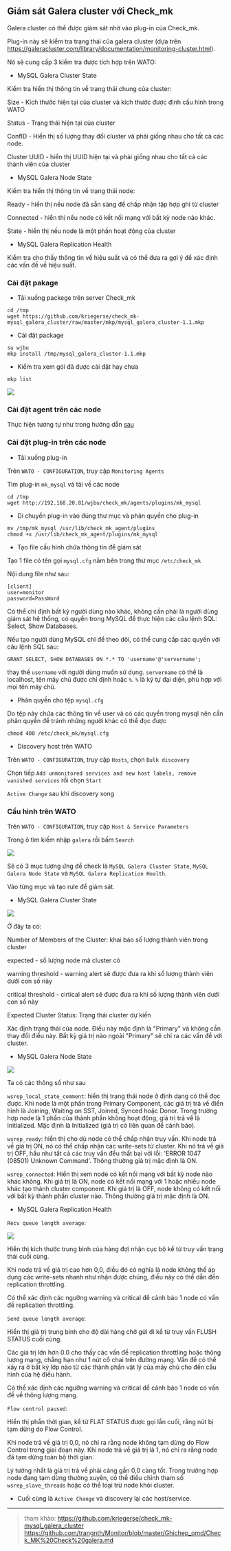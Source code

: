 ## Giám sát Galera cluster với Check_mk

Galera cluster có thể được giám sát nhờ vào plug-in của Check_mk.

Plug-in này sẽ kiểm tra trạng thái của galera cluster (dựa trên https://galeracluster.com/library/documentation/monitoring-cluster.html).

Nó sẽ cung cấp 3 kiểm tra được tích hợp trên WATO:

- MySQL Galera Cluster State

Kiểm tra hiển thị thông tin về trạng thái chung của cluster:

Size - Kích thước hiện tại của cluster và kích thước ​​được định cấu hình trong WATO

Status - Trạng thái hiện tại của cluster

ConfID - Hiển thị số lượng thay đổi cluster và phải giống nhau cho tất cả các node.

Cluster UUID - hiển thị UUID hiện tại và phải giống nhau cho tất cả các thành viên của cluster

- MySQL Galera Node State

Kiểm tra hiển thị thông tin về trạng thái node:

Ready - hiển thị nếu node đã sẵn sàng để chấp nhận tập hợp ghi từ cluster

Connected - hiển thị nếu node có kết nối mạng với bất kỳ node nào khác.

State - hiển thị nếu node là một phần hoạt động của cluster

- MySQL Galera Replication Health

Kiểm tra cho thấy thông tin về hiệu suất và có thể đưa ra gợi ý để xác định các vấn đề về hiệu suất.

### Cài đặt pakage

- Tải xuống packege trên server Check_mk

```
cd /tmp
wget https://github.com/kriegerse/check_mk-mysql_galera_cluster/raw/master/mkp/mysql_galera_cluster-1.1.mkp
```

- Cài đặt package

```
su wjbu
mkp install /tmp/mysql_galera_cluster-1.1.mkp
```

- Kiểm tra xem gói đã được cài đặt hay chưa

`mkp list`

<img src="img/48.png">

### Cài đặt agent trên các node

Thực hiện tương tự như trong hướng dẫn [sau](https://github.com/nvtien996/thuctap062019/blob/master/Tiennv/Check_mk/Cai_dat_check_mk_agent.md)

### Cài đặt plug-in trên các node

- Tải xuống plug-in

Trên `WATO - CONFIGURATION`, truy cập `Monitoring Agents`

Tìm plug-in `mk_mysql` và tải về các node

```
cd /tmp
wget http://192.168.20.81/wjbu/check_mk/agents/plugins/mk_mysql
```

- Di chuyển plug-in vào đúng thư mục và phân quyền cho plug-in

```
mv /tmp/mk_mysql /usr/lib/check_mk_agent/plugins
chmod +x /usr/lib/check_mk_agent/plugins/mk_mysql
```

- Tạo file cấu hình chứa thông tin để giám sát

Tạo 1 file có tên gọi `mysql.cfg` nằm bên trong thư mục `/etc/check_mk`

Nội dung file như sau:

```
[client]
user=monitor
password=PassWord
```

Có thể chỉ định bất kỳ người dùng nào khác, không cần phải là người dùng giám sát hệ thống, có quyền trong MySQL để thực hiện các câu lệnh SQL: Select, Show Databases.

Nếu tạo người dùng MySQL chỉ để theo dõi, có thể cung cấp các quyền với câu lệnh SQL sau:

`GRANT SELECT, SHOW DATABASES ON *.* TO 'username'@'servername';`

thay thế `username` với người dùng muốn sử dụng. `servername` có thể là localhost, tên máy chủ được chỉ định hoặc `%`. `%` là ký tự đại diện, phù hợp với mọi tên máy chủ.

- Phân quyền cho tệp `mysql.cfg`

Do tệp này chứa các thông tin về user và có các quyền trong mysql nên cần phân quyền để tránh những người khác có thể đọc được

`chmod 400 /etc/check_mk/mysql.cfg`

- Discovery host trên WATO

Trên `WATO - CONFIGURATION`, truy cập `Hosts`, chọn `Bulk discovery`

Chọn tiếp `Add unmonitored services and new host labels, remove vanished services` rồi chọn `Start`

`Active Change` sau khi discovery xong

### Cấu hình trên WATO

Trên `WATO - CONFIGURATION`, truy cập `Host & Service Parameters`

Trong ô tìm kiếm nhập `galera` rồi bấm `Search`

<img src="img/49.png">

Sẽ có 3 mục tương ứng để check là `MySQL Galera Cluster State`, `MySQL Galera Node State` và `MySQL Galera Replication Health`.

Vào từng mục và tạo rule để giám sát.

- MySQL Galera Cluster State

<img src="img/50.png">

Ở đây ta có:

Number of Members of the Cluster: khai báo số lượng thành viên trong cluster

expected - số lượng node mà cluster có

warning threshold - warning alert sẽ được đưa ra khi số lượng thành viên dưới con số này

critical threshold - cirtical alert sẽ được đưa ra khi số lượng thành viên dưới con số này

Expected Cluster Status: Trạng thái cluster dự kiến

Xác định trạng thái của node. Điều này mặc định là "Primary" và không cần thay đổi điều này. Bất kỳ giá trị nào ngoài "Primary" sẽ chỉ ra các vấn đề với cluster.

- MySQL Galera Node State

<img src="img/51.png">

Ta có các thông số như sau

`wsrep_local_state_comment`: hiển thị trạng thái node ở định dạng có thể đọc được. Khi node là một phần trong Primary Component, các giá trị trả về điển hình là Joining, Waiting on SST, Joined, Synced hoặc Donor. Trong trường hợp node là 1 phần của thành phần không hoạt động, giá trị trả về là Initialized. Mặc định là Initialized (giá trị có liên quan để cảnh báo).

`wsrep_ready`: hiển thị cho dù node có thể chấp nhận truy vấn. Khi node trả về giá trị ON, nó có thể chấp nhận các write-sets từ cluster. Khi nó trả về giá trị OFF, hầu như tất cả các truy vấn đều thất bại với lỗi: 'ERROR 1047 (08501) Unknown Command'. Thông thường giá trị mặc định là ON.

`wsrep_connected`: Hiển thị xem node có kết nối mạng với bất kỳ node nào khác không. Khi giá trị là ON, node có kết nối mạng với 1 hoặc nhiều node khác tạo thành cluster component. Khi giá trị là OFF, node không có kết nối với bất kỳ thành phần cluster nào. Thông thường giá trị mặc định là ON.

- MySQL Galera Replication Health

`Recv queue length average`:

<img src="img/52.png">

Hiển thị kích thước trung bình của hàng đợi nhận cục bộ kể từ truy vấn trạng thái cuối cùng.
	
Khi node trả về giá trị cao hơn 0,0, điều đó có nghĩa là node không thể áp dụng các write-sets nhanh như nhận được chúng, điều này có thể dẫn đến replication throttling.
	
Có thể xác định các ngưỡng warning và critical để cảnh báo 1 node có vấn đề replication throttling.

`Send queue length average`:

Hiển thị giá trị trung bình cho độ dài hàng chở gửi đi kể từ truy vấn FLUSH STATUS cuối cùng.

Các giá trị lớn hơn 0.0 cho thấy các vấn đề replication throttling hoặc thông lượng mạng, chẳng hạn như 1 nút cổ chai trên đường mạng. Vấn đề có thể xảy ra ở bất kỳ lớp nào từ các thành phần vật lý của máy chủ cho đến cấu hình của hệ điều hành.

Có thể xác định các ngưỡng warning và critical để cảnh báo 1 node có vấn đề về thông lượng mạng.

`Flow control paused`:

Hiển thị phần thời gian, kể từ FLAT STATUS được gọi lần cuối, rằng nút bị tạm dừng do Flow Control.

Khi node trả về giá trị 0,0, nó chỉ ra rằng node không tạm dừng do Flow Control trong giai đoạn này. Khi node trả về giá trị là 1, nó chỉ ra rằng node đã tạm dừng toàn bộ thời gian.

Lý tưởng nhất là giá trị trả về phải càng gần 0,0 càng tốt. Trong trường hợp node đang tạm dừng thường xuyên, có thể điều chỉnh tham số `wsrep_slave_threads` hoặc có thể loại trừ node khỏi cluster.

- Cuối cùng là `Active Change` và discovery lại các host/service.

---

> tham khảo: https://github.com/kriegerse/check_mk-mysql_galera_cluster
> https://github.com/trangnth/Monitor/blob/master/Ghichep_omd/Check_MK%20Check%20galera.md